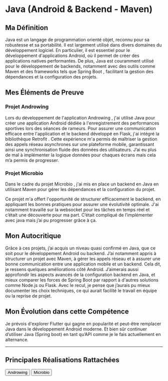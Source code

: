 # Java (Android & Backend - Maven)

## Ma Définition

 Java  est un langage de programmation orienté objet, reconnu pour sa robustesse et sa portabilité. Il est largement utilisé dans divers domaines du développement logiciel. En particulier, il est essentiel pour le développement d'applications Android, où il permet de créer des applications natives performantes. De plus, Java est couramment utilisé pour le développement de backends, notamment avec des outils comme  Maven  et des frameworks tels que  Spring Boot , facilitant la gestion des dépendances et la configuration des projets.

## Mes Éléments de Preuve

### Projet Androwing

Lors du développement de l'application  Androwing , j'ai utilisé Java pour créer une application Android dédiée à l'enregistrement des performances sportives lors des séances de  rameurs.
Pour assurer une communication efficace entre l'application et le backend développé en Flask, j'ai intégré la bibliothèque  Retrofit . Cette expérience m'a permis de maîtriser la gestion des appels réseau asynchrones sur une plateforme mobile, garantissant ainsi une synchronisation fluide des données des utilisateurs. J’ai eu plus de mal à implémenter la logique données pour chaques écrans mais cela m’a permis de progresser.

### Projet Microbio

Dans le cadre du projet  Microbio , j'ai mis en place un backend en Java en utilisant  Maven  pour gérer les dépendances et la configuration du projet.

Ce projet m'a offert l'opportunité de structurer efficacement le backend, en appliquant les bonnes pratiques pour assurer une évolutivité optimale. J'ai notamment travaillé sur la websocket pour les tâches en temps réel et c’était une découverte pour ma part. C’était compliqué de l’implémenter avec java mais j’ai pu progresser grâce à ça.

## Mon Autocritique

Grâce à ces projets, j’ai acquis un niveau quasi confirmé en Java, que ce soit pour le développement Android ou backend. J’ai notamment appris à structurer un projet avec Maven, à gérer les appels réseau et à assurer une bonne communication entre une application mobile et un backend.
Cela dit, je ressens quelques améliorations côté Android. J’aimerais aussi approfondir les aspects avancés de la configuration backend en Java, et mieux comparer les forces de Spring Boot par rapport à d'autres solutions comme Node.js ou Flask.
Avec le recul, je pense que j’aurais pu mieux documenter les choix techniques, ce qui aurait facilité le travail en équipe ou la reprise de projet.

## Mon Évolution dans cette Compétence

Je prévois d'explorer Flutter qui gagne en popularité et peut-être remplacer Java dans le développement Android moderne. Et bien sûr continuer d’utiliser Java (Spring boot) en tant qu’API comme je le fais actuellement en alternance.

---
## Principales Réalisations Rattachées

<script>
  import { Button } from 'flowbite-svelte';
</script>

<Button pill href="/projects/androwing" color="alternative">Androwing</Button>
<Button pill href="/projects/microbio" color="alternative">Microbio</Button>
